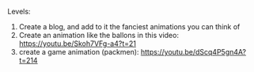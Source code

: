 Levels:
1) Create a blog, and add to it the fanciest animations you can think of
2) Create an animation like the ballons in this video: https://youtu.be/Skoh7VFg-a4?t=21
3) create a game animation (packmen): https://youtu.be/dScq4P5gn4A?t=214
